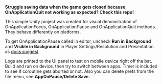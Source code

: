**Struggle saving data when the game gets closed because OnApplicationQuit not working as expected? Check this repo!**

This simple Unity project was created for visual demonstration of OnApplicationFocus, OnApplicationPause and OnApplicationQuit methods. 
They behave differently on platforms.

To get OnApplicationPause called in editor, uncheck **Run in Background** and **Visible in Background** in Player Settings/Resolution and Presentation 
as [docs suggest](https://docs.unity3d.com/ScriptReference/MonoBehaviour.OnApplicationPause.html).

Logs are printed to the UI panel to test on mobile device right off the bat. Build and run on device, then try to switch between apps. 
Timer is included to see if coroutine gets aborted or not. Also you can delete prefs from the file menu, see **AppOnPause/Delete Save**.
